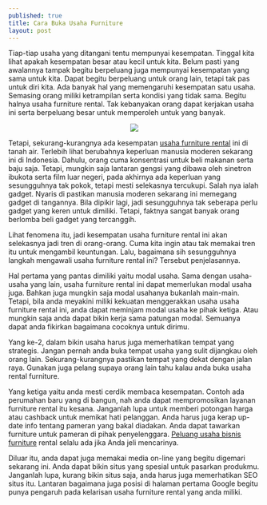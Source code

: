 ```yaml
---
published: true
title: Cara Buka Usaha Furniture
layout: post
---
```

Tiap-tiap usaha yang ditangani tentu mempunyai kesempatan. Tinggal kita lihat apakah kesempatan besar atau kecil untuk kita. Belum pasti yang awalannya tampak begitu berpeluang juga mempunyai kesempatan yang sama untuk kita. Dapat begitu berpeluang untuk orang lain, tetapi tak pas untuk diri kita. Ada banyak hal yang memengaruhi kesempatan satu usaha. Semasing orang miliki ketrampilan serta kondisi yang tidak sama. Begitu halnya usaha furniture rental. Tak kebanyakan orang dapat kerjakan usaha ini serta berpeluang besar untuk memperoleh untuk yang banyak. 

<center><img src="https://goldenadi.files.wordpress.com/2014/06/cara-membuka-usaha-mebel.jpg"></center>

Tetapi, sekurang-kurangnya ada kesempatan <a href="http://www.arborandtroy.com/content/19-rental-product">usaha furniture rental</a> ini di tanah air. Terlebih lihat berubahnya keperluan manusia moderen sekarang ini di Indonesia. Dahulu, orang cuma konsentrasi untuk beli makanan serta baju saja. Tetapi, mungkin saja lantaran gengsi yang dibawa oleh sinetron ibukota serta film luar negeri, pada akhirnya ada keperluan yang sesungguhnya tak pokok, tetapi mesti selekasnya tercukupi. Salah nya ialah gadget. Nyaris di pastikan manusia moderen sekarang ini memegang gadget di tangannya. Bila dipikir lagi, jadi sesungguhnya tak seberapa perlu gadget yang keren untuk dimiliki. Tetapi, faktnya sangat banyak orang berlomba beli gadget yang tercanggih. 

Lihat fenomena itu, jadi kesempatan usaha furniture rental ini akan selekasnya jadi tren di orang-orang. Cuma kita ingin atau tak memakai tren itu untuk mengambil keuntungan. Lalu, bagaimana sih sesungguhnya langkah mengawali usaha furniture rental ini? Tersebut penjelasannya. 

Hal pertama yang pantas dimiliki yaitu modal usaha. Sama dengan usaha-usaha yang lain, usaha furniture rental ini dapat memerlukan modal usaha juga. Bahkan juga mungkin saja modal usahanya bukanlah main-main. Tetapi, bila anda meyakini miliki kekuatan menggerakkan usaha usaha furniture rental ini, anda dapat meminjam modal usaha ke pihak ketiga. Atau mungkin saja anda dapat bikin kerja sama patungan modal. Semuanya dapat anda fikirkan bagaimana cocoknya untuk dirimu. 

Yang ke-2, dalam bikin usaha harus juga memerhatikan tempat yang strategis. Jangan pernah anda buka tempat usaha yang sulit dijangkau oleh orang lain. Sekurang-kurangnya pastikan tempat yang dekat dengan jalan raya. Gunakan juga pelang supaya orang lain tahu kalau anda buka usaha rental furniture. 

Yang ketiga yaitu anda mesti cerdik membaca kesempatan. Contoh ada perumahan baru yang di bangun, nah anda dapat mempromosikan layanan furniture rental itu kesana. Janganlah lupa untuk memberi potongan harga atau cashback untuk memikat hati pelanggan. Anda harus juga kerap up-date info tentang pameran yang bakal diadakan. Anda dapat tawarkan furniture untuk pameran di pihak penyelenggara. <a href="https://bnetblogger.joomla.com/40-peluang-usaha-bisnis-furniture">Peluang usaha bisnis furniture</a> rental selalu ada jika Anda jeli mencarinya.

Diluar itu, anda dapat juga memakai media on-line yang begitu digemari sekarang ini. Anda dapat bikin situs yang spesial untuk pasarkan produkmu. Janganlah lupa, kurang bikin situs saja, anda harus juga memerhatikan SEO situs itu. Lantaran bagaimana juga posisi di halaman pertama Google begitu punya pengaruh pada kelarisan usaha furniture rental yang anda miliki.